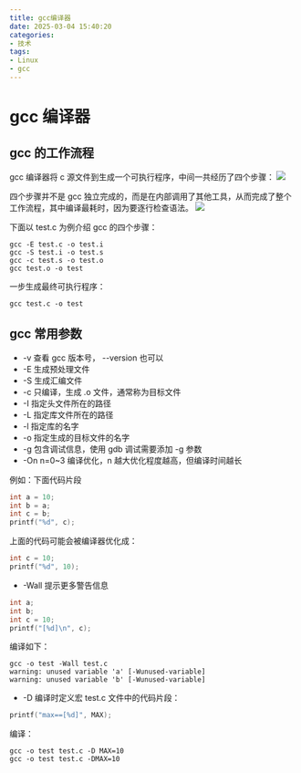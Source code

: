 ```yaml
---
title: gcc编译器
date: 2025-03-04 15:40:20
categories:
- 技术
tags:
- Linux
- gcc
---
```


# gcc 编译器

## gcc 的工作流程

gcc 编译器将 c 源文件到生成一个可执行程序，中间一共经历了四个步骤：
![](gcc_compile_flow.png)

四个步骤并不是 gcc 独立完成的，而是在内部调用了其他工具，从而完成了整个工作流程，其中编译最耗时，因为要逐行检查语法。
![](gcc_tool_chain.png)

下面以 test.c 为例介绍 gcc 的四个步骤：
```shell
gcc -E test.c -o test.i
gcc -S test.i -o test.s
gcc -c test.s -o test.o
gcc test.o -o test
```

一步生成最终可执行程序：
```shell
gcc test.c -o test
```

## gcc 常用参数

- -v 查看 gcc 版本号， --version 也可以
- -E 生成预处理文件
- -S 生成汇编文件
- -c 只编译，生成 .o 文件，通常称为目标文件
- -I 指定头文件所在的路径
- -L 指定库文件所在的路径
- -l 指定库的名字
- -o 指定生成的目标文件的名字
- -g 包含调试信息，使用 gdb 调试需要添加 -g 参数
- -On n=0~3 编译优化，n 越大优化程度越高，但编译时间越长

例如：下面代码片段
```c
int a = 10;
int b = a;
int c = b;
printf("%d", c);
```

上面的代码可能会被编译器优化成：
```c
int c = 10;
printf("%d", 10);
```

- -Wall 提示更多警告信息

```c
int a;
int b;
int c = 10;
printf("[%d]\n", c);
```
编译如下：

```shell
gcc -o test -Wall test.c
warning: unused variable 'a' [-Wunused-variable]
warning: unused variable 'b' [-Wunused-variable]
```

- -D 编译时定义宏
test.c 文件中的代码片段：
```c
printf("max==[%d]", MAX);
```

编译：
```shell
gcc -o test test.c -D MAX=10
gcc -o test test.c -DMAX=10
```